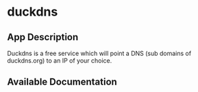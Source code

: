 # duckdns

## App Description

Duckdns is a free service which will point a DNS (sub domains of duckdns.org) to an IP of your choice.

## Available Documentation

